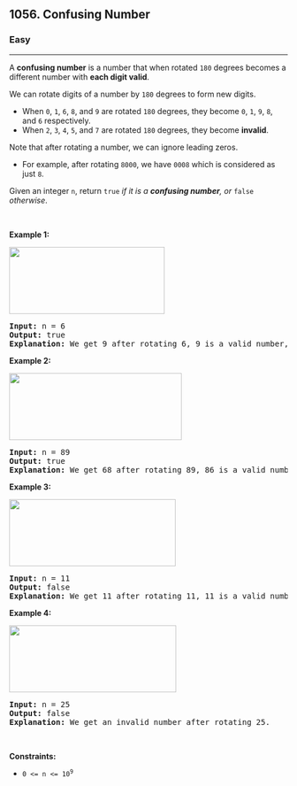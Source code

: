 <h2>1056. Confusing Number</h2><h3>Easy</h3><hr><div><p>A <strong>confusing number</strong> is a number that when rotated <code>180</code> degrees becomes a different number with <strong>each digit valid</strong>.</p>

<p>We can rotate digits of a number by <code>180</code> degrees to form new digits.</p>

<ul>
	<li>When <code>0</code>, <code>1</code>, <code>6</code>, <code>8</code>, and <code>9</code> are rotated <code>180</code> degrees, they become <code>0</code>, <code>1</code>, <code>9</code>, <code>8</code>, and <code>6</code> respectively.</li>
	<li>When <code>2</code>, <code>3</code>, <code>4</code>, <code>5</code>, and <code>7</code> are rotated <code>180</code> degrees, they become <strong>invalid</strong>.</li>
</ul>

<p>Note that after rotating a number, we can ignore leading zeros.</p>

<ul>
	<li>For example, after rotating <code>8000</code>, we have <code>0008</code> which is considered as just <code>8</code>.</li>
</ul>

<p>Given an integer <code>n</code>, return <code>true</code><em> if it is a <strong>confusing number</strong>, or </em><code>false</code><em> otherwise</em>.</p>

<p>&nbsp;</p>
<p><strong>Example 1:</strong></p>
<img alt="" src="https://assets.leetcode.com/uploads/2019/03/23/1268_1.png" style="width: 281px; height: 121px;">
<pre><strong>Input:</strong> n = 6
<strong>Output:</strong> true
<strong>Explanation:</strong> We get 9 after rotating 6, 9 is a valid number, and 9 != 6.
</pre>

<p><strong>Example 2:</strong></p>
<img alt="" src="https://assets.leetcode.com/uploads/2019/03/23/1268_2.png" style="width: 312px; height: 121px;">
<pre><strong>Input:</strong> n = 89
<strong>Output:</strong> true
<strong>Explanation:</strong> We get 68 after rotating 89, 86 is a valid number and 86 != 89.
</pre>

<p><strong>Example 3:</strong></p>
<img alt="" src="https://assets.leetcode.com/uploads/2019/03/26/1268_3.png" style="width: 301px; height: 121px;">
<pre><strong>Input:</strong> n = 11
<strong>Output:</strong> false
<strong>Explanation:</strong> We get 11 after rotating 11, 11 is a valid number but the value remains the same, thus 11 is not a confusing number
</pre>

<p><strong>Example 4:</strong></p>
<img alt="" src="https://assets.leetcode.com/uploads/2019/03/23/1268_4.png" style="width: 302px; height: 121px;">
<pre><strong>Input:</strong> n = 25
<strong>Output:</strong> false
<strong>Explanation:</strong> We get an invalid number after rotating 25.
</pre>

<p>&nbsp;</p>
<p><strong>Constraints:</strong></p>

<ul>
	<li><code>0 &lt;= n &lt;= 10<sup>9</sup></code></li>
</ul>
</div>